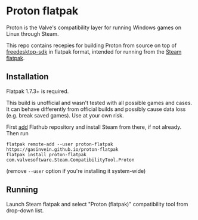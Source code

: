 # Proton flatpak

Proton is the Valve's compatibility layer for running Windows games on Linux through Steam.

This repo contains recepies for building Proton from source on top of [freedesktop-sdk](https://gitlab.com/freedesktop-sdk/freedesktop-sdk) in flatpak format, intended for running from the [Steam flatpak](https://github.com/flathub/com.valvesoftware.Steam).

## Installation
Flatpak 1.7.3+ is required.

This build is unofficial and wasn't tested with all possible games and cases. It can behave differently from official builds and possibly cause data loss (e.g. break saved games). Use at your own risk.

First [add](https://flatpak.org/setup) Flathub repository and install Steam from there, if not already. Then run
```
flatpak remote-add --user proton-flatpak https://gasinvein.github.io/proton-flatpak
flatpak install proton-flatpak com.valvesoftware.Steam.CompatibilityTool.Proton
```
(remove `--user` option if you're installing it system-wide)

## Running

Launch Steam flatpak and select "Proton (flatpak)" compatibility tool from drop-down list.

